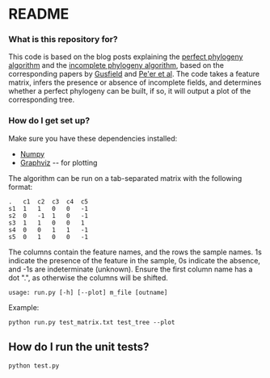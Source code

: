# README #

### What is this repository for? ###

This code is based on the blog posts explaining the [perfect phylogeny algorithm](https://genomejigsaw.wordpress.com/2015/09/09/building-phylogenetic-trees-with-binary-traits/) and the [incomplete phylogeny algorithm](https://genomejigsaw.wordpress.com/2015/11/23/incomplete_phylogeny/), based on the corresponding papers by [Gusfield]((http://onlinelibrary.wiley.com/doi/10.1002/net.3230210104/abstract)) and [Pe'er et al](http://epubs.siam.org/doi/abs/10.1137/S0097539702406510). The code takes a feature matrix, infers the presence or absence of incomplete fields, and determines whether a perfect phylogeny can be built, if so, it will output a plot of the corresponding tree. 

### How do I get set up? ###

Make sure you have these dependencies installed:

* [Numpy](http://www.numpy.org/)
* [Graphviz](http://www.graphviz.org/) -- for plotting

The algorithm can be run on a tab-separated matrix with the following format:

    .	c1	c2	c3	c4	c5
    s1	1	1	0	0	-1
    s2	0	-1	1	0	-1
    s3	1	1	0	0	1
    s4	0	0	1	1	-1
    s5	0	1	0	0	-1

The columns contain the feature names, and the rows the sample names. 1s indicate the presence of the feature in the sample, 0s indicate the absence, and -1s are indeterminate (unknown). Ensure the first column name has a dot ".", as otherwise the columns will be shifted. 

    usage: run.py [-h] [--plot] m_file [outname]

Example:

    python run.py test_matrix.txt test_tree --plot

## How do I run the unit tests? ##

    python test.py


